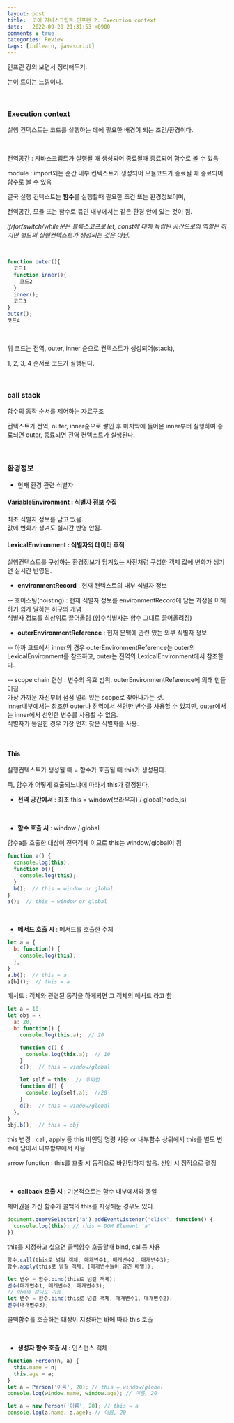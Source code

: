 ```yaml
---
layout: post
title:  코어 자바스크립트 인프런 2. Execution context
date:   2022-09-28 21:31:53 +0900
comments : true
categories: Review
tags: [inflearn, javascript]
---
```



인프런 강의 보면서 정리해두기.

눈이 트이는 느낌이다.

<br>

### Execution context

실행 컨택스트는 코드를 실행하는 데에 필요한 배경이 되는 조건/환경이다.

<br>

전역공간 : 자바스크립트가 실행될 때 생성되어 종료될때 종료되어 함수로 볼 수 있음

module : import되는 순간 내부 컨텍스트가 생성되어 모듈코드가 종료될 때 종료되어 함수로 볼 수 있음

결국 실행 컨텍스트는 **함수**를 실행할때 필요한 조건 또는 환경정보이며,

전역공간, 모듈 또는 함수로 묶인 내부에서는 같은 환경 안에 있는 것이 됨.

*if/for/switch/while문은 블록스코프로 let, const에 대해 독립된 공간으로의 역할은 하지만 별도의 실행컨텍스트가 생성되는 것은 아님.*

<br>

```javascript
function outer(){
  코드1
  function inner(){
    코드2
  }
  inner();
  코드3
}
outer();
코드4
```

<br>

위 코드는 전역, outer, inner 순으로 컨텍스트가 생성되어(stack),

1, 2, 3, 4 순서로 코드가 실행된다.

<br>

### call stack

함수의 동작 순서를 제어하는 자료구조

컨텍스트가 전역, outer, inner순으로 쌓인 후 마지막에 들어온 inner부터 실행하여 종료되면 outer, 종료되면 전역 컨텍스트가 실행된다.

<br>

### 환경정보

- 현재 환경 관련 식별자

#### **VariableEnvironment** : 식별자 정보 수집    

최초 식별자 정보를 담고 있음.    
값에 변화가 생겨도 실시간 반영 안됨.

#### **LexicalEnvironment** : 식별자의 데이터 추적    

실행컨텍스트를 구성하는 환경정보가 담겨있는 사전처럼 구성한 객체
값에 변화가 생기면 실시간 반영됨.    

- **environmentRecord** : 현재 컨텍스트의 내부 식별자 정보    

-- 호이스팅(hoisting) : 현재 식별자 정보를 environmentRecord에 담는 과정을 이해하기 쉽게 말하는 허구의 개념    
식별자 정보를 최상위로 끌어올림 (함수식별자는 함수 그대로 끌어올려짐)

- **outerEnvironmentReference** : 현재 문맥에 관련 있는 외부 식별자 정보    

-- 아까 코드에서 inner의 경우 outerEnvironmentReference는 outer의 LexicalEnvironment를 참조하고,
outer는 전역의 LexicalEnvironment에서 참조한다.

-- scope chain 현상 : 변수의 유효 범위. outerEnvironmentReference에 의해 만들어짐    
가장 가까운 자신부터 점점 멀리 있는 scope로 찾아나가는 것.    
inner내부에서는 참조한 outer나 전역에서 선언한 변수를 사용할 수 있지만,
outer에서는 inner에서 선언한 변수를 사용할 수 없음.    
식별자가 동일한 경우 가장 먼저 찾은 식별자를 사용.

<br>

#### This

실행컨텍스트가 생성될 때 = 함수가 호출될 때 this가 생성된다.

즉, 함수가 어떻게 호출되느냐에 따라서 this가 결정된다.

- **전역 공간에서** : 최초 this = window(브라우저) / global(node.js)

<br>

- **함수 호출 시** : window / global

함수a를 호출한 대상이 전역객체 이므로 this는 window/global이 됨

```javascript
function a() {
  console.log(this);
  function b(){
    console.log(this);
  }
  b();  // this = window or global
}
a();  // this = window or global
```

<br>

- **메서드 호출 시** : 메서드를 호출한 주체

```javascript
let a = {
  b: function() {
    console.log(this);
  },
}
a.b();  // this = a
a[b]();  // this = a
```

메서드 : 객체와 관련된 동작을 하게되면 그 객체의 메서드 라고 함

```javascript
let a = 10;
let obj = {
  a: 20,
  b: function() {
    console.log(this.a);  // 20

    function c() {
      console.log(this.a);  // 10
    }
    c();  // this = window/global

    let self = this;  // 우회법
    function d() {
      console.log(self.a);  //20
    }
    d();  // this = window/global
  },
}
obj.b();  // this = obj
```

this 변경 : call, apply 등 this 바인딩 명령 사용 or 내부함수 상위에서 this를 별도 변수에 담아서 내부함부에서 사용

arrow function : this를 호출 시 동적으로 바인딩하지 않음. 선언 시 정적으로 결정

<br>

- **callback 호출 시** : 기본적으로는 함수 내부에서와 동일

제어권을 가진 함수가 콜백의 this를 지정해둔 경우도 있다.

```javascript
document.querySelector('a').addEventListener('click', function() {
  console.log(this); // this = DOM Element 'a'
})
```

this를 지정하고 싶으면 콜백함수 호출할때 bind, call등 사용

```javascript
함수.call(this로 넘길 객체, 매개변수1, 매개변수2, 매개변수3);
함수.apply(this로 넘길 객체, [매개변수들이 담긴 배열]);

let 변수 = 함수.bind(this로 넘길 객체);
변수(매개변수1, 매개변수2, 매개변수3);
// 아래와 같이도 가능
let 변수 = 함수.bind(this로 넘길 객체, 매개변수1, 매개변수2);
변수(매개변수3);
```

콜백함수를 호출하는 대상이 지정하는 바에 따라 this 호출

<br>

- **생성자 함수 호출 시** : 인스턴스 객체

```javascript
function Person(n, a) {
  this.name = n;
  this.age = a;
}
let a = Person('이름', 20); // this = window/global
console.log(window.name, window.age); // 이름, 20

let a = new Person('이름', 20); // this = a
console.log(a.name, a.age); // 이름, 20
```

<br>
